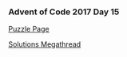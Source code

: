 ### Advent of Code 2017 Day 15

[Puzzle Page](https://adventofcode.com/2017/day/15)

[Solutions Megathread](https://www.reddit.com/r/adventofcode/comments/7jxkiw/2017_day_15_solutions/)
